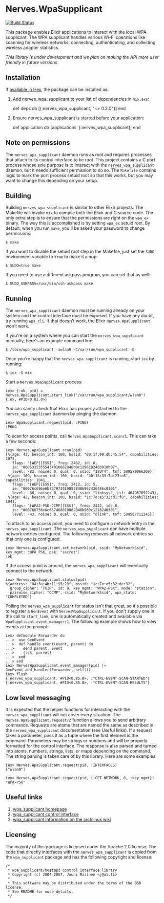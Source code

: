 # Nerves.WpaSupplicant
[![Build Status](https://travis-ci.org/nerves-project/nerves_wpa_supplicant.svg)](https://travis-ci.org/nerves-project/nerves_wpa_supplicant)

This package enables Elixir applications to interact with the local WPA
supplicant. The WPA supplicant handles various Wi-Fi operations like scanning
for wireless networks, connecting, authenticating, and collecting wireless
adapter statistics.

*This library is under development and we plan on making the API more user friendly in future versions*

## Installation

If [available in Hex](https://hex.pm/docs/publish), the package can be installed as:

  1. Add nerves_wpa_supplicant to your list of dependencies in `mix.exs`:

        def deps do
          [{:nerves_wpa_supplicant, "~> 0.2.0"}]
        end

  2. Ensure nerves_wpa_supplicant is started before your application:

        def application do
          [applications: [:nerves_wpa_supplicant]]
        end


## Note on permissions

The `nerves_wpa_supplicant` daemon runs as root and requires processes that attach to
its control interface to be root. This project contains a C port process whose
sole purpose is to interact with the `nerves_wpa_supplicant` daemon, but it needs
sufficient permission to do so. The `Makefile` contains logic to mark the port
process setuid root so that this works, but you may want to change this
depending on your setup.

## Building

Building `nerves_wpa_supplicant` is similar to other Elixir projects. The Makefile
will invoke `mix` to compile both the Elixir and C source code. The only extra
step is to ensure that the permissions are right on the `wpa_ex` binary. The
way this is accomplished is by setting `wpa_ex` setuid root. By default, when
you run `make`, you'll be asked your password to change permissions.

    $ make

If you want to disable the setuid root step in the Makefile, just set the `SUDO`
environment variable to `true` to make it a nop:

    $ SUDO=true make

If you need to use a different askpass program, you can set that as well:

    $ SUDO_ASKPASS=/usr/bin/ssh-askpass make

## Running

The `nerves_wpa_supplicant` daemon must be running already on your system and the control
interface must be exposed. If you have any doubt, try running `wpa_cli`. If that
doesn't work, the Elixir `Nerves.WpaSupplicant` won't work.

If you're on a system where you can start the `nerves_wpa_supplicant` manually, here's
an example command line:

    $ /sbin/wpa_supplicant -iwlan0 -C/var/run/wpa_supplicant -B

Once you're happy that the `nerves_wpa_supplicant` is running, start `iex` by running:

    $ iex -S mix

Start a `Nerves.WpaSupplicant` process:

    iex> {:ok, pid} = Nerves.WpaSupplicant.start_link("/var/run/wpa_supplicant/wlan0")
    {:ok, #PID<0.82.0>}

You can sanity check that Elixir has properly attached to the `nerves_wpa_supplicant`
daemon by pinging the daemon:

    iex> WpaSupplicant.request(pid, :PING)
    :PONG

To scan for access points, call `Nerves.WpaSupplicant.scan/1`. This can take a few
seconds:

    iex> Nerves.WpaSupplicant.scan(pid)
    [%{age: 42, beacon_int: 100, bssid: "00:1f:90:db:45:54", capabilities: 1073,
       flags: "[WEP][ESS]", freq: 2462, id: 8,
       ie: "00053153555434010882848b0c1296182403010b07",
       level: -83, noise: 0, qual: 0, ssid: "1SUT4", tsf: 580579066269},
     %{age: 109, beacon_int: 100, bssid: "00:18:39:7a:23:e8", capabilities: 1041,
       flags: "[WEP][ESS]", freq: 2412, id: 5,
       ie: "00076c696e6b737973010882848b962430486c0301",
       level: -86, noise: 0, qual: 0, ssid: "linksys", tsf: 464957892243},
     %{age: 42, beacon_int: 100, bssid: "1c:7e:e5:32:d1:f8", capabilities: 1041,
       flags: "[WPA2-PSK-CCMP][ESS]", freq: 2412, id: 0,
       ie: "000768756e6c657468010882848b960c1218240301",
       level: -43, noise: 0, qual: 0, ssid: "dlink", tsf: 580587711245}]

To attach to an access point, you need to configure a network entry in the
`nerves_wpa_supplicant`. The `nerves_wpa_supplicant` can have multiple network entries
configured. The following removes all network entries so that only one is
configured.

    iex> Nerves.WpaSupplicant.set_network(pid, ssid: "MyNetworkSsid", key_mgmt: :WPA_PSK, psk: "secret")
    :ok


If the access point is around, the `nerves_wpa_supplicant` will eventually connect to
the network.

    iex> Nerves.WpaSupplicant.status(pid)
    %{address: "84:3a:4b:11:95:23", bssid: "1c:7e:e5:32:de:32",
      group_cipher: "TKIP", id: 0, key_mgmt: "WPA2-PSK", mode: "station",
      pairwise_cipher: "CCMP", ssid: "MyNetworkSsid", wpa_state: "COMPLETED"}

Polling the `nerves_wpa_supplicant` for status isn't that great, so it's possible to
register a `GenEvent` with `NervesWpaSupplicant`. If you don't supply one in the call
to `start_link`, one is automatically created and available via `WpaSupplicant.event_manager/1`. The
following example shows how to view events at the prompt:

    iex> defmodule Forwarder do
    ...>  use GenEvent
    ...>  def handle_event(event, parent) do
    ...>    send parent, event
    ...>    {:ok, parent}
    ...>  end
    ...> end
    iex> NervesWpaSupplicant.event_manager(pid) |> GenEvent.add_handler(Forwarder, self())
    iex> flush
    {:nerves_wpa_supplicant, #PID<0.85.0>, :"CTRL-EVENT-SCAN-STARTED"}
    {:nerves_wpa_supplicant, #PID<0.85.0>, :"CTRL-EVENT-SCAN-RESULTS"}

## Low level messaging

It is expected that the helper functions for interacting with the `nerves_wpa_supplicant`
will not cover every situation. The `Nerves.WpaSupplicant.request/2` function allows
you to send arbitrary commands. Requests are atoms that are named the same as
described in the `nerves_wpa_supplicant` documentation (see Useful links). If a request
takes a parameter, pass it as a tuple where the first element is the command.
Parameters may be strings or numbers and will be properly formatted for the
control interface. The response is also parsed and turned into atoms, numbers,
strings, lists, or maps depending on the command. The string parsing is taken
care of by this library. Here are some examples:

    iex> Nerves.WpaSupplicant.request(pid, :INTERFACES)
    ["wlan0"]

    iex> Nerves.WpaSupplicant.request(pid, {:GET_NETWORK, 0, :key_mgmt})
    "WPA-PSK"

## Useful links

  1. [wpa_supplicant homepage](http://w1.fi/wpa_supplicant/)
  2. [wpa_supplicant control interface](http://w1.fi/wpa_supplicant/devel/ctrl_iface_page.html)
  3. [wpa_supplicant information on the archlinux wiki](https://wiki.archlinux.org/index.php/Wpa_supplicant)

## Licensing

The majority of this package is licensed under the Apache 2.0 license. The code
that directly interfaces with the `nerves_wpa_supplicant` is copied from the
`wpa_supplicant` package and has the following copyright and license:

```
/*
 * wpa_supplicant/hostapd control interface library
 * Copyright (c) 2004-2007, Jouni Malinen <j@w1.fi>
 *
 * This software may be distributed under the terms of the BSD license.
 * See README for more details.
 */
```
